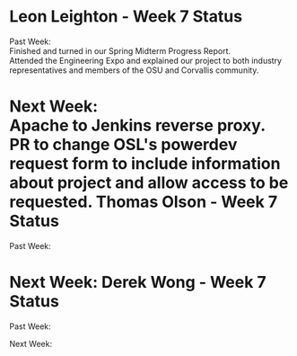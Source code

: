 Leon Leighton - Week 7 Status
=============================  

Past Week:  
Finished and turned in our Spring Midterm Progress Report.  
Attended the Engineering Expo and explained our project to both industry representatives and members of the OSU and Corvallis community.  
 
Next Week:  
Apache to Jenkins reverse proxy.  
PR to change OSL's powerdev request form to include information about project and allow access to be requested.  Thomas Olson - Week 7 Status
============================
Past Week:  

Next Week:
Derek Wong - Week 7 Status
==========================
Past Week:              

Next Week:                                      
